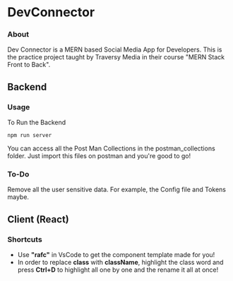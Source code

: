 # DevConnector

### About

Dev Connector is a MERN based Social Media App for Developers. This is the practice project taught by Traversy Media in their course "MERN Stack Front to Back".

## Backend

### Usage

To Run the Backend

    npm run server

You can access all the Post Man Collections in the postman_collections folder. Just import this files on postman and you're good to go!

### To-Do

Remove all the user sensitive data. For example, the Config file and Tokens maybe.

## Client (React)

### Shortcuts

- Use **"rafc"** in VsCode to get the component template made for you!
- In order to replace **class** with **className**, highlight the class word and press **Ctrl+D** to highlight all one by one and the rename it all at once!
